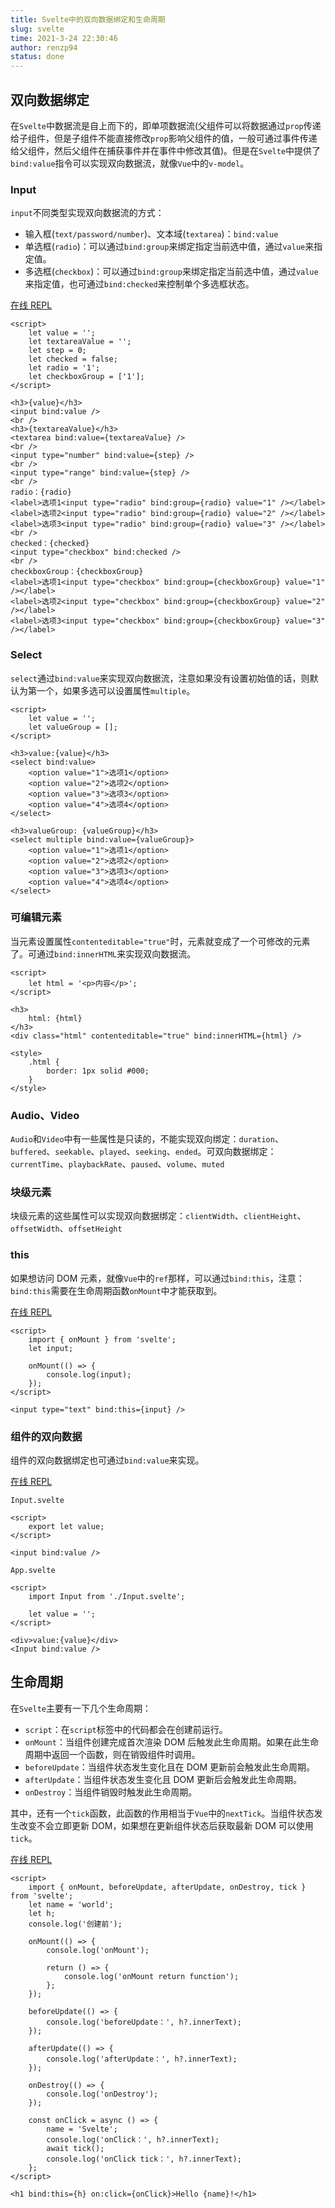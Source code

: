 ```yaml
---
title: Svelte中的双向数据绑定和生命周期
slug: svelte
time: 2021-3-24 22:30:46
author: renzp94
status: done
---
```


## 双向数据绑定

在`Svelte`中数据流是自上而下的，即单项数据流(父组件可以将数据通过`prop`传递给子组件，但是子组件不能直接修改`prop`影响父组件的值，一般可通过事件传递给父组件，然后父组件在捕获事件并在事件中修改其值)。但是在`Svelte`中提供了`bind:value`指令可以实现双向数据流，就像`Vue`中的`v-model`。

### Input

`input`不同类型实现双向数据流的方式：

- 输入框(`text/password/number`)、文本域(`textarea`)：`bind:value`
- 单选框(`radio`)：可以通过`bind:group`来绑定指定当前选中值，通过`value`来指定值。
- 多选框(`checkbox`)：可以通过`bind:group`来绑定指定当前选中值，通过`value`来指定值，也可通过`bind:checked`来控制单个多选框状态。

[在线 REPL](https://svelte.dev/repl/4c315a7863984aa6828b8d53d03d2137?version=3.35.0)

```svelte
<script>
	let value = '';
	let textareaValue = '';
	let step = 0;
	let checked = false;
	let radio = '1';
	let checkboxGroup = ['1'];
</script>

<h3>{value}</h3>
<input bind:value />
<br />
<h3>{textareaValue}</h3>
<textarea bind:value={textareaValue} />
<br />
<input type="number" bind:value={step} />
<br />
<input type="range" bind:value={step} />
<br />
radio：{radio}
<label>选项1<input type="radio" bind:group={radio} value="1" /></label>
<label>选项2<input type="radio" bind:group={radio} value="2" /></label>
<label>选项3<input type="radio" bind:group={radio} value="3" /></label>
<br />
checked：{checked}
<input type="checkbox" bind:checked />
<br />
checkboxGroup：{checkboxGroup}
<label>选项1<input type="checkbox" bind:group={checkboxGroup} value="1" /></label>
<label>选项2<input type="checkbox" bind:group={checkboxGroup} value="2" /></label>
<label>选项3<input type="checkbox" bind:group={checkboxGroup} value="3" /></label>
```

### Select

`select`通过`bind:value`来实现双向数据流，注意如果没有设置初始值的话，则默认为第一个，如果多选可以设置属性`multiple`。

```svelte
<script>
	let value = '';
	let valueGroup = [];
</script>

<h3>value:{value}</h3>
<select bind:value>
	<option value="1">选项1</option>
	<option value="2">选项2</option>
	<option value="3">选项3</option>
	<option value="4">选项4</option>
</select>

<h3>valueGroup: {valueGroup}</h3>
<select multiple bind:value={valueGroup}>
	<option value="1">选项1</option>
	<option value="2">选项2</option>
	<option value="3">选项3</option>
	<option value="4">选项4</option>
</select>
```

### 可编辑元素

当元素设置属性`contenteditable="true"`时，元素就变成了一个可修改的元素了。可通过`bind:innerHTML`来实现双向数据流。

```svelte
<script>
	let html = '<p>内容</p>';
</script>

<h3>
	html: {html}
</h3>
<div class="html" contenteditable="true" bind:innerHTML={html} />

<style>
	.html {
		border: 1px solid #000;
	}
</style>
```

### Audio、Video

`Audio`和`Video`中有一些属性是只读的，不能实现双向绑定：`duration`、`buffered`、`seekable`、`played`、`seeking`、`ended`。可双向数据绑定：`currentTime`、`playbackRate`、`paused`、`volume`、`muted`

### 块级元素

块级元素的这些属性可以实现双向数据绑定：`clientWidth`、`clientHeight`、`offsetWidth`、`offsetHeight`

### this

如果想访问 DOM 元素，就像`Vue`中的`ref`那样，可以通过`bind:this`，注意：`bind:this`需要在生命周期函数`onMount`中才能获取到。

[在线 REPL](https://svelte.dev/repl/1c884a56e3d4458ab09e2a35712d90da?version=3.35.0)

```svelte
<script>
	import { onMount } from 'svelte';
	let input;

	onMount(() => {
		console.log(input);
	});
</script>

<input type="text" bind:this={input} />
```

### 组件的双向数据

组件的双向数据绑定也可通过`bind:value`来实现。

[在线 REPL](https://svelte.dev/repl/430df55f1917484d858e1a9801a0f1c1?version=3.35.0)

`Input.svelte`

```svelte
<script>
	export let value;
</script>

<input bind:value />
```

`App.svelte`

```svelte
<script>
	import Input from './Input.svelte';

	let value = '';
</script>

<div>value:{value}</div>
<Input bind:value />
```

## 生命周期

在`Svelte`主要有一下几个生命周期：

- `script`：在`script`标签中的代码都会在创建前运行。
- `onMount`：当组件创建完成首次渲染 DOM 后触发此生命周期。如果在此生命周期中返回一个函数，则在销毁组件时调用。
- `beforeUpdate`：当组件状态发生变化且在 DOM 更新前会触发此生命周期。
- `afterUpdate`：当组件状态发生变化且 DOM 更新后会触发此生命周期。
- `onDestroy`：当组件销毁时触发此生命周期。

其中，还有一个`tick`函数，此函数的作用相当于`Vue`中的`nextTick`。当组件状态发生改变不会立即更新 DOM，如果想在更新组件状态后获取最新 DOM 可以使用`tick`。

[在线 REPL](https://svelte.dev/repl/67b4a534eb0549e5bd58d78ac573c370?version=3)

```svelte
<script>
	import { onMount, beforeUpdate, afterUpdate, onDestroy, tick } from 'svelte';
	let name = 'world';
	let h;
	console.log('创建前');

	onMount(() => {
		console.log('onMount');

		return () => {
			console.log('onMount return function');
		};
	});

	beforeUpdate(() => {
		console.log('beforeUpdate：', h?.innerText);
	});

	afterUpdate(() => {
		console.log('afterUpdate：', h?.innerText);
	});

	onDestroy(() => {
		console.log('onDestroy');
	});

	const onClick = async () => {
		name = 'Svelte';
		console.log('onClick：', h?.innerText);
		await tick();
		console.log('onClick tick：', h?.innerText);
	};
</script>

<h1 bind:this={h} on:click={onClick}>Hello {name}!</h1>
```
